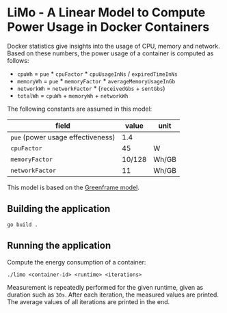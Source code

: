 # LiMo - A Linear Model to Compute Power Usage in Docker Containers

Docker statistics give insights into the usage of CPU, memory and network. Based on these numbers, the power usage
of a container is computed as follows:

* `cpuWh` = `pue` * `cpuFactor` * `cpuUsageInNs` / `expiredTimeInNs`
* `memoryWh` = `pue` * `memoryFactor` * `averageMemoryUsageInGb`
* `networkWh` = `networkFactor` * (`receivedGbs` + `sentGbs`)
* `totalWh` = `cpuWh` + `memoryWh` + `networkWh`

The following constants are assumed in this model:

| field                             | value  | unit  |
|-----------------------------------|--------|-------|
| `pue` (power usage effectiveness) | 1.4    |       |
| `cpuFactor`                       | 45     | W     |
| `memoryFactor`                    | 10/128 | Wh/GB |
| `networkFactor`                   | 11     | Wh/GB |

This model is based on the [Greenframe model](https://github.com/marmelab/greenframe-cli/blob/main/src/model/README.md).

## Building the application

```shell
go build .
```

## Running the application

Compute the energy consumption of a container:

```shell
./limo <container-id> <runtime> <iterations>
```

Measurement is repeatedly performed for the given runtime, given as duration such as `30s`. After each iteration,
the measured values are printed. The average values of all iterations are printed in the end.
